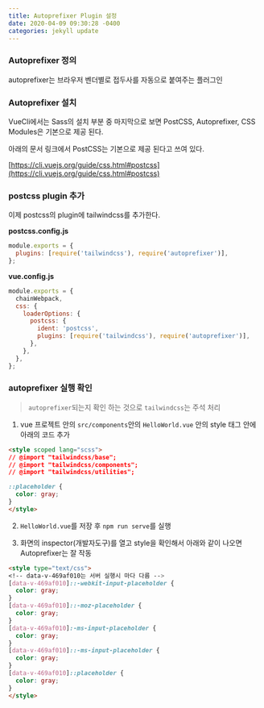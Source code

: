 ```yaml
---
title: Autoprefixer Plugin 설정
date: 2020-04-09 09:30:28 -0400
categories: jekyll update
---
```

### Autoprefixer 정의

autoprefixer는 브라우저 벤더별로 접두사를 자동으로 붙여주는 플러그인

### Autoprefixer 설치

VueCli에서는 Sass의 설치 부분 중 마지막으로 보면 PostCSS, Autoprefixer, CSS Modules은 기본으로 제공 된다.   

아래의 문서 링크에서 PostCSS는 기본으로 제공 된다고 쓰여 있다.

[https://cli.vuejs.org/guide/css.html#postcss](https://cli.vuejs.org/guide/css.html#postcss)

### postcss plugin 추가

이제 postcss의 plugin에 tailwindcss를 추가한다.

**postcss.config.js**
``` javascript
module.exports = {
  plugins: [require('tailwindcss'), require('autoprefixer')],
};
```

**vue.config.js**
``` javascript
module.exports = {
  chainWebpack,
  css: {
    loaderOptions: {
      postcss: {
        ident: 'postcss',
        plugins: [require('tailwindcss'), require('autoprefixer')],
      },
    },
  },
};
```

### autoprefixer 실행 확인

> `autoprefixer`되는지 확인 하는 것으로  `tailwindcss`는 주석 처리

1. vue 프로젝트 안의 `src/components`안의 `HelloWorld.vue` 안의 style 태그 안에 아래의 코드 추가

``` html
<style scoped lang="scss">
// @import "tailwindcss/base";
// @import "tailwindcss/components";
// @import "tailwindcss/utilities";

::placeholder {
  color: gray;
}
</style>
```

2. `HelloWorld.vue`를 저장 후 `npm run serve`를 실행

3. 화면의 inspector(개발자도구)를 열고 style을 확인해서 아래와 같이 나오면 Autoprefixer는 잘 작동

``` html
<style type="text/css">
<!-- data-v-469af010는 서버 실행시 마다 다름 -->
[data-v-469af010]::-webkit-input-placeholder {
  color: gray;
}
[data-v-469af010]::-moz-placeholder {
  color: gray;
}
[data-v-469af010]:-ms-input-placeholder {
  color: gray;
}
[data-v-469af010]::-ms-input-placeholder {
  color: gray;
}
[data-v-469af010]::placeholder {
  color: gray;
}
</style>
```